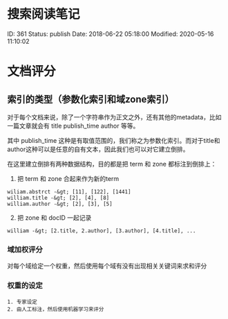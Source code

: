 # 搜索阅读笔记


ID: 361
Status: publish
Date: 2018-06-22 05:18:00
Modified: 2020-05-16 11:10:02


# 文档评分

## 索引的类型（参数化索引和域zone索引）

对于每个文档来说，除了一个字符串作为正文之外，还有其他的metadata，比如一篇文章就会有 title publish_time author 等等。

其中 publish_time 这种是有取值范围的，我们称之为参数化索引。而对于title和author这种可以是任意的自有文本，因此我们也可以对它建立倒排。

在这里建立倒排有两种数据结构，目的都是把 term 和 zone 都标注到倒排上：

1. 把 term 和 zone 合起来作为新的term

```
wiliam.abstrct -&gt; [11], [122], [1441]
william.title -&gt; [2], [4], [8]
william.author -&gt; [2], [3], [5]
```
	
2. 把 zone 和 docID 一起记录

```
william -&gt; [2.title, 2.author], [3.author], [4.title], ...
```
	
### 域加权评分

对每个域给定一个权重，然后使用每个域有没有出现相关关键词来求和评分

### 权重的设定

```
1. 专家设定
2. 由人工标注，然后使用机器学习来评分
```